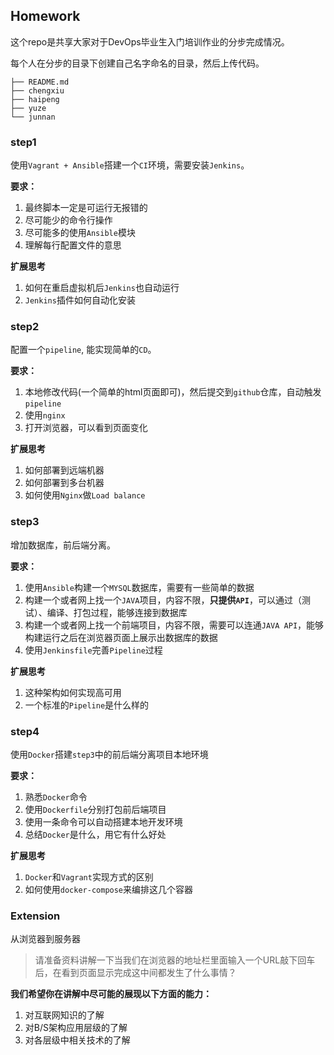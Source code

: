 ## Homework

这个repo是共享大家对于DevOps毕业生入门培训作业的分步完成情况。

每个人在分步的目录下创建自己名字命名的目录，然后上传代码。

```
├── README.md
├── chengxiu
├── haipeng
├── yuze
└── junnan
```

### step1
使用`Vagrant + Ansible`搭建一个`CI`环境，需要安装`Jenkins`。

**要求：**
1. 最终脚本一定是可运行无报错的
2. 尽可能少的命令行操作
3. 尽可能多的使用`Ansible`模块
4. 理解每行配置文件的意思

**扩展思考**

1. 如何在重启虚拟机后`Jenkins`也自动运行
2. `Jenkins`插件如何自动化安装

### step2
配置一个`pipeline`, 能实现简单的`CD`。

**要求：**
1. 本地修改代码(一个简单的html页面即可)，然后提交到`github`仓库，自动触发`pipeline`
2. 使用`nginx`
3. 打开浏览器，可以看到页面变化

**扩展思考**

1. 如何部署到远端机器
2. 如何部署到多台机器
3. 如何使用`Nginx`做`Load balance`

### step3
增加数据库，前后端分离。

**要求：**
1. 使用`Ansible`构建一个`MYSQL`数据库，需要有一些简单的数据
2. 构建一个或者网上找一个`JAVA`项目，内容不限，**只提供`API`**，可以通过（测试）、编译、打包过程，能够连接到数据库
3. 构建一个或者网上找一个前端项目，内容不限，需要可以连通`JAVA API`，能够构建运行之后在浏览器页面上展示出数据库的数据
4. 使用`Jenkinsfile`完善`Pipeline`过程

**扩展思考**
1. 这种架构如何实现高可用
2. 一个标准的`Pipeline`是什么样的

### step4
使用`Docker`搭建`step3`中的前后端分离项目本地环境

**要求：**
1. 熟悉`Docker`命令
2. 使用`Dockerfile`分别打包前后端项目
3. 使用一条命令可以自动搭建本地开发环境
4. 总结`Docker`是什么，用它有什么好处

**扩展思考**
1. `Docker`和`Vagrant`实现方式的区别
2. 如何使用`docker-compose`来编排这几个容器

### Extension
从浏览器到服务器
> 请准备资料讲解一下当我们在浏览器的地址栏里面输入一个URL敲下回车后，在看到页面显示完成这中间都发生了什么事情？

**我们希望你在讲解中尽可能的展现以下方面的能力：**
1. 对互联网知识的了解
2. 对B/S架构应用层级的了解
3. 对各层级中相关技术的了解
